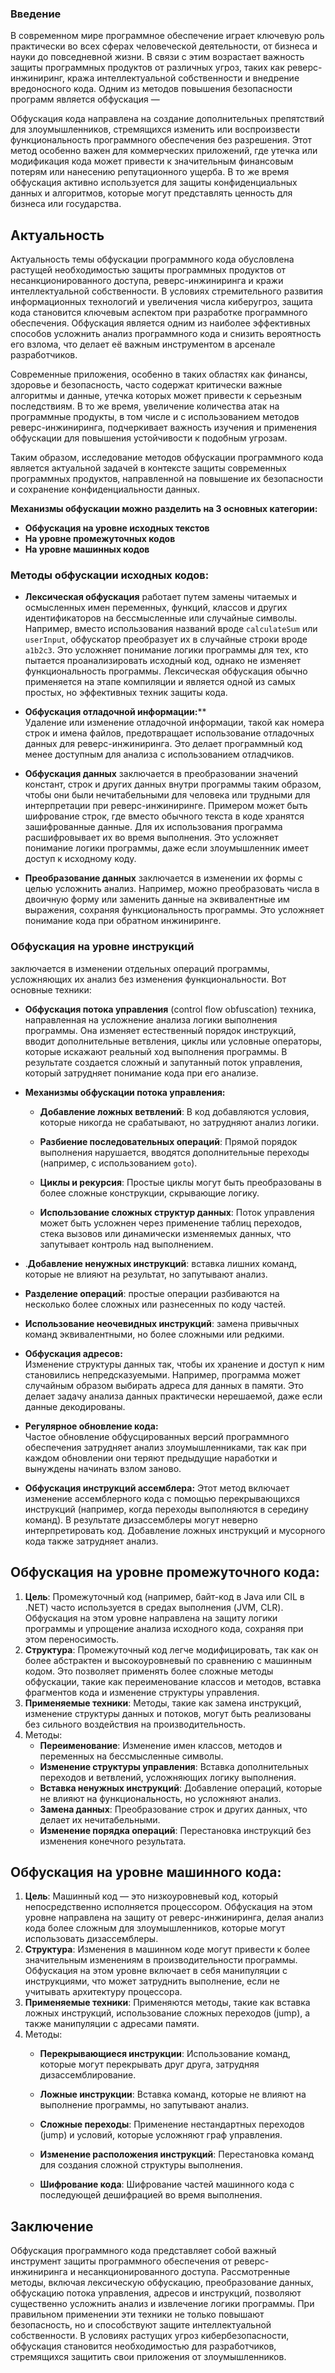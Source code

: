 ### Введение

В современном мире программное обеспечение играет ключевую роль практически во всех сферах человеческой деятельности, от бизнеса и науки до повседневной жизни. В связи с этим возрастает важность защиты программных продуктов от различных угроз, таких как реверс-инжиниринг, кража интеллектуальной собственности и внедрение вредоносного кода. Одним из методов повышения безопасности программ является обфускация — 

Обфускация кода направлена на создание дополнительных препятствий для злоумышленников, стремящихся изменить или воспроизвести функциональность программного обеспечения без разрешения. Этот метод особенно важен для коммерческих приложений, где утечка или модификация кода может привести к значительным финансовым потерям или нанесению репутационного ущерба. В то же время обфускация активно используется для защиты конфиденциальных данных и алгоритмов, которые могут представлять ценность для бизнеса или государства.
 
## Актуальность 

Актуальность темы обфускации программного кода обусловлена растущей необходимостью защиты программных продуктов от несанкционированного доступа, реверс-инжиниринга и кражи интеллектуальной собственности. В условиях стремительного развития информационных технологий и увеличения числа киберугроз, защита кода становится ключевым аспектом при разработке программного обеспечения. Обфускация является одним из наиболее эффективных способов усложнить анализ программного кода и снизить вероятность его взлома, что делает её важным инструментом в арсенале разработчиков.

Современные приложения, особенно в таких областях как финансы, здоровье и безопасность, часто содержат критически важные алгоритмы и данные, утечка которых может привести к серьезным последствиям. В то же время, увеличение количества атак на программные продукты, в том числе и с использованием методов реверс-инжиниринга, подчеркивает важность изучения и применения обфускации для повышения устойчивости к подобным угрозам.

Таким образом, исследование методов обфускации программного кода является актуальной задачей в контексте защиты современных программных продуктов, направленной на повышение их безопасности и сохранение конфиденциальности данных.

**Механизмы обфускации можно разделить на 3 основных категории:**
- **Обфускация на уровне исходных текстов**
- **На уровне промежуточных кодов**
- **На уровне машинных кодов**

### Методы обфускации исходных кодов:

- **Лексическая обфускация** 
	  работает путем замены читаемых и осмысленных имен переменных, функций, классов и других идентификаторов на бессмысленные или случайные символы. Например, вместо использования названий вроде `calculateSum` или `userInput`, обфускатор преобразует их в случайные строки вроде `a1b2c3`. Это усложняет понимание логики программы для тех, кто пытается проанализировать исходный код, однако не изменяет функциональность программы. Лексическая обфускация обычно применяется на этапе компиляции и является одной из самых простых, но эффективных техник защиты кода.
- **Обфускация отладочной информации:****  
	Удаление или изменение отладочной информации, такой как номера строк и имена файлов, предотвращает использование отладочных данных для реверс-инжиниринга. Это делает программный код менее доступным для анализа с использованием отладчиков.

- **Обфускация данных** 
	  заключается в преобразовании значений констант, строк и других данных внутри программы таким образом, чтобы они были нечитабельными для человека или трудными для интерпретации при реверс-инжиниринге. Примером может быть шифрование строк, где вместо обычного текста в коде хранятся зашифрованные данные. Для их использования программа расшифровывает их во время выполнения. Это усложняет понимание логики программы, даже если злоумышленник имеет доступ к исходному коду.  
- **Преобразование данных** 
	  заключается в изменении их формы с целью усложнить анализ. Например, можно преобразовать числа в двоичную форму или заменить данные на эквивалентные им выражения, сохраняя функциональность программы. Это усложняет понимание кода при обратном инжиниринге.



### **Обфускация на уровне инструкций** 

заключается в изменении отдельных операций программы, усложняющих их анализ без изменения функциональности. Вот основные техники:

- **Обфускация потока управления** (control flow obfuscation) 
	  техника, направленная на усложнение анализа логики выполнения программы. Она изменяет естественный порядок инструкций, вводит дополнительные ветвления, циклы или условные операторы, которые искажают реальный ход выполнения программы. В результате создается сложный и запутанный поток управления, который затрудняет понимание кода при его анализе.

- **Механизмы обфускации потока управления:**
	- **Добавление ложных ветвлений**: В код добавляются условия, которые никогда не срабатывают, но затрудняют анализ логики.

	- **Разбиение последовательных операций**: Прямой порядок выполнения нарушается, вводятся дополнительные переходы (например, с использованием `goto`).

	- **Циклы и рекурсия**: Простые циклы могут быть преобразованы в более сложные конструкции, скрывающие логику.
	  
	- **Использование сложных структур данных**: Поток управления может быть усложнен через применение таблиц переходов, стека вызовов или динамически изменяемых данных, что запутывает контроль над выполнением.


- .**Добавление ненужных инструкций**: вставка лишних команд, которые не влияют на результат, но запутывают анализ.

 - **Разделение операций**: простые операции разбиваются на несколько более сложных или разнесенных по коду частей.

- **Использование неочевидных инструкций**: замена привычных команд эквивалентными, но более сложными или редкими.

- **Обфускация адресов:**  
	  Изменение структуры данных так, чтобы их хранение и доступ к ним становились непредсказуемыми. Например, программа может случайным образом выбирать адреса для данных в памяти. Это делает задачу анализа данных практически нерешаемой, даже если данные декодированы.

- **Регулярное обновление кода:**  
	  Частое обновление обфусцированных версий программного обеспечения затрудняет анализ злоумышленниками, так как при каждом обновлении они теряют предыдущие наработки и вынуждены начинать взлом заново.

- **Обфускация инструкций ассемблера:** 
	  Этот метод включает изменение ассемблерного кода с помощью перекрывающихся инструкций (например, когда переходы выполняются в середину команд). В результате дизассемблеры могут неверно интерпретировать код. Добавление ложных инструкций и мусорного кода также затрудняет анализ.

## Обфускация на уровне промежуточного кода:

1. **Цель**: Промежуточный код (например, байт-код в Java или CIL в .NET) часто используется в средах выполнения (JVM, CLR). Обфускация на этом уровне направлена на защиту логики программы и упрощение анализа исходного кода, сохраняя при этом переносимость.
2. **Структура**: Промежуточный код легче модифицировать, так как он более абстрактен и высокоуровневый по сравнению с машинным кодом. Это позволяет применять более сложные методы обфускации, такие как переименование классов и методов, вставка фрагментов кода и изменение структуры управления.
3. **Применяемые техники**: Методы, такие как замена инструкций, изменение структуры данных и потоков, могут быть реализованы без сильного воздействия на производительность.
4. Методы:
	- **Переименование**: Изменение имен классов, методов и переменных на бессмысленные символы.
	- **Изменение структуры управления**: Вставка дополнительных переходов и ветвлений, усложняющих логику выполнения.
	- **Вставка ненужных инструкций**: Добавление операций, которые не влияют на функциональность, но усложняют анализ.
	- **Замена данных**: Преобразование строк и других данных, что делает их нечитабельными.
	- **Изменение порядка операций**: Перестановка инструкций без изменения конечного результата.

## Обфускация на уровне машинного кода:

1. **Цель**: Машинный код — это низкоуровневый код, который непосредственно исполняется процессором. Обфускация на этом уровне направлена на защиту от реверс-инжиниринга, делая анализ кода более сложным для злоумышленников, которые могут использовать дизассемблеры.
2. **Структура**: Изменения в машинном коде могут привести к более значительным изменениям в производительности программы. Обфускация на этом уровне включает в себя манипуляции с инструкциями, что может затруднить выполнение, если не учитывать архитектуру процессора.
3. **Применяемые техники**: Применяются методы, такие как вставка ложных инструкций, использование сложных переходов (jump), а также манипуляции с адресами памяти.
4. Методы:
	- **Перекрывающиеся инструкции**: Использование команд, которые могут перекрывать друг друга, затрудняя дизассемблирование.
    
	- **Ложные инструкции**: Вставка команд, которые не влияют на выполнение программы, но запутывают анализ.
    
	- **Сложные переходы**: Применение нестандартных переходов (jump) и условий, которые усложняют граф управления.
    
	- **Изменение расположения инструкций**: Перестановка команд для создания сложной структуры выполнения.
    
	- **Шифрование кода**: Шифрование частей машинного кода с последующей дешифрацией во время выполнения.
## Заключение
Обфускация программного кода представляет собой важный инструмент защиты программного обеспечения от реверс-инжиниринга и несанкционированного доступа. Рассмотренные методы, включая лексическую обфускацию, преобразование данных, обфускацию потока управления, адресов и инструкций, позволяют существенно усложнить анализ и извлечение логики программы. При правильном применении эти техники не только повышают безопасность, но и способствуют защите интеллектуальной собственности. В условиях растущих угроз кибербезопасности, обфускация становится необходимостью для разработчиков, стремящихся защитить свои приложения от злоумышленников.